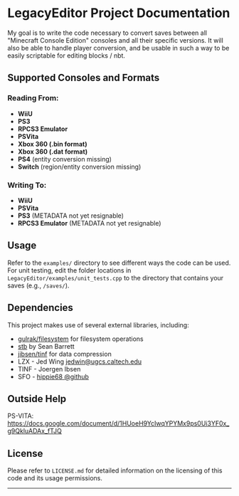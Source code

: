 # LegacyEditor Project Documentation

My goal is to write the code necessary to convert saves between
all "Minecraft Console Edition" consoles and all their specific versions. It will also be able to handle
player conversion, and be usable in such a way to be easily scriptable
for editing blocks / nbt.

## Supported Consoles and Formats

### Reading From:
- **WiiU**
- **PS3**
- **RPCS3 Emulator**
- **PSVita**
- **Xbox 360 (.bin format)**
- **Xbox 360 (.dat format)**
- **PS4** (entity conversion missing)
- **Switch** (region/entity conversion missing)

### Writing To:
- **WiiU**
- **PSVita**
- **PS3** (METADATA not yet resignable)
- **RPCS3 Emulator** (METADATA not yet resignable)

## Usage

Refer to the `examples/` directory to see different ways the code can be used. For unit testing, edit the folder locations in `LegacyEditor/examples/unit_tests.cpp` to the directory that contains your saves (e.g., `/saves/`).

## Dependencies

This project makes use of several external libraries, including:
- [gulrak/filesystem](https://github.com/gulrak/filesystem) for filesystem operations
- [stb](http://nothings.org/stb) by Sean Barrett
- [jibsen/tinf](https://github.com/jibsen/tinf) for data compression
- LZX - Jed Wing <jedwin@ugcs.caltech.edu>
- TINF - Joergen Ibsen
- SFO - [hippie68 @github](https://github.com/hippie68/sfo)

## Outside Help

PS-VITA: https://docs.google.com/document/d/1HUoeH9YcIwqYPYMx9ps0Ui3YF0x_g9QkluADAx_fTJQ

## License

Please refer to `LICENSE.md` for detailed information on the licensing of this code and its usage permissions.

---